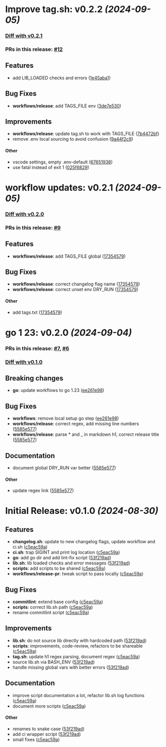 # Improve tag.sh: v0.2.2 *(2024-09-05)*
### [Diff with v0.2.1](https://github.com/tcodes0/sh/compare/v0.2.2..v0.2.1)

### PRs in this release: [#12](https://github.com/tcodes0/sh/pull/12)
## Features
- add LIB_LOADED checks and errors ([1e45aba1](https://github.com/tcodes0/sh/commit/1e45aba1808789d3245179a4b846ef2fcd5eb9cf))

## Bug Fixes
- **workflows/release**: add TAGS_FILE env ([3de7e530](https://github.com/tcodes0/sh/commit/3de7e53084665e87e55a4e616e69ca1deba0e554))

## Improvements
- **workflows/release**: update tag.sh to work with TAGS_FILE ([7b4472bf](https://github.com/tcodes0/sh/commit/7b4472bfe3775a54341d36be7aafb53201abfc04))
- remove .env local sourcing to avoid confusion ([9a44f2c9](https://github.com/tcodes0/sh/commit/9a44f2c99f090e392a8fab74317a224d0aece578))

#### Other
- vscode settings, empty .env-default ([67651938](https://github.com/tcodes0/sh/commit/6765193816b83c730f1dfdbf28c5a45b2733cac9))
- use fatal instead of exit 1 ([025f6829](https://github.com/tcodes0/sh/commit/025f682921aa0dda0946cb85741be9d3370d4d29))

# workflow updates: v0.2.1 *(2024-09-05)*
### [Diff with v0.2.0](https://github.com/tcodes0/sh/compare/v0.2.1..v0.2.0)

### PRs in this release: [#9](https://github.com/tcodes0/sh/pull/9)
## Features
- **workflows/release**: add TAGS_FILE global ([17354579](https://github.com/tcodes0/sh/commit/173545795d19b008e92347ff56ea24a68d4540da))

## Bug Fixes
- **workflows/release**: correct changelog flag name ([17354579](https://github.com/tcodes0/sh/commit/173545795d19b008e92347ff56ea24a68d4540da))
- **workflows/release**: correct unset env DRY_RUN ([17354579](https://github.com/tcodes0/sh/commit/173545795d19b008e92347ff56ea24a68d4540da))

#### Other
- add tags.txt ([17354579](https://github.com/tcodes0/sh/commit/173545795d19b008e92347ff56ea24a68d4540da))

# go 1 23: v0.2.0 *(2024-09-04)*

### PRs in this release: [#7](https://github.com/tcodes0/sh/pull/7), [#6](https://github.com/tcodes0/sh/pull/6)
### [Diff with v0.1.0](https://github.com/tcodes0/sh/compare/v0.2.0..v0.1.0)

## Breaking changes
- **go**: update workflows to go 1.23 ([ee261e98](https://github.com/tcodes0/sh/commit/ee261e9832ba397a498ea2e8db40ba7a7f2211e2))

## Bug Fixes
- **workflows**: remove local setup go step ([ee261e98](https://github.com/tcodes0/sh/commit/ee261e9832ba397a498ea2e8db40ba7a7f2211e2))
- **workflows/release**: correct regex, add missing line numbers ([5585e577](https://github.com/tcodes0/sh/commit/5585e57713f895233a40de118c19073446c81cec))
- **workflows/release**: parse * and _ in markdown h1, correct release title ([5585e577](https://github.com/tcodes0/sh/commit/5585e57713f895233a40de118c19073446c81cec))

## Documentation
- document global DRY_RUN var better ([5585e577](https://github.com/tcodes0/sh/commit/5585e57713f895233a40de118c19073446c81cec))

#### Other
- update regex link ([5585e577](https://github.com/tcodes0/sh/commit/5585e57713f895233a40de118c19073446c81cec))

# Initial Release: v0.1.0 _(2024-08-30)_

## Features

- **changelog.sh**: update to new changelog flags, update workflow and ci.sh ([c5eac59a](https://github.com/tcodes0/sh/commit/c5eac59ad72cb8f9a1292ebe5adf0229170bbb86))
- **ci.sh**: trap SIGINT and print log location ([c5eac59a](https://github.com/tcodes0/sh/commit/c5eac59ad72cb8f9a1292ebe5adf0229170bbb86))
- **go**: add go dir and add lint-fix script ([53f219ad](https://github.com/tcodes0/sh/commit/53f219ad7d0d58274eabb4e0ecc971d81ca0bd3c))
- **lib.sh**: lib loaded checks and error messages ([53f219ad](https://github.com/tcodes0/sh/commit/53f219ad7d0d58274eabb4e0ecc971d81ca0bd3c))
- **scripts**: add scripts to be shared ([c5eac59a](https://github.com/tcodes0/sh/commit/c5eac59ad72cb8f9a1292ebe5adf0229170bbb86))
- **workflows/release-pr**: tweak script to pass locally ([c5eac59a](https://github.com/tcodes0/sh/commit/c5eac59ad72cb8f9a1292ebe5adf0229170bbb86))

## Bug Fixes

- **commitlint**: extend base config ([c5eac59a](https://github.com/tcodes0/sh/commit/c5eac59ad72cb8f9a1292ebe5adf0229170bbb86))
- **scripts**: correct lib.sh path ([c5eac59a](https://github.com/tcodes0/sh/commit/c5eac59ad72cb8f9a1292ebe5adf0229170bbb86))
- rename commitlint script ([c5eac59a](https://github.com/tcodes0/sh/commit/c5eac59ad72cb8f9a1292ebe5adf0229170bbb86))

## Improvements

- **lib.sh**: do not source lib directly with hardcoded path ([53f219ad](https://github.com/tcodes0/sh/commit/53f219ad7d0d58274eabb4e0ecc971d81ca0bd3c))
- **scripts**: improvements, code-review, refactors to be shareable ([c5eac59a](https://github.com/tcodes0/sh/commit/c5eac59ad72cb8f9a1292ebe5adf0229170bbb86))
- **tag.sh**: update h1 regex parsing, document regex ([c5eac59a](https://github.com/tcodes0/sh/commit/c5eac59ad72cb8f9a1292ebe5adf0229170bbb86))
- source lib.sh via BASH_ENV ([53f219ad](https://github.com/tcodes0/sh/commit/53f219ad7d0d58274eabb4e0ecc971d81ca0bd3c))
- handle missing global vars with better errors ([53f219ad](https://github.com/tcodes0/sh/commit/53f219ad7d0d58274eabb4e0ecc971d81ca0bd3c))

## Documentation

- improve script documentation a lot, refactor lib.sh log functions ([c5eac59a](https://github.com/tcodes0/sh/commit/c5eac59ad72cb8f9a1292ebe5adf0229170bbb86))
- document more scripts ([c5eac59a](https://github.com/tcodes0/sh/commit/c5eac59ad72cb8f9a1292ebe5adf0229170bbb86))

#### Other

- renames to snake case ([53f219ad](https://github.com/tcodes0/sh/commit/53f219ad7d0d58274eabb4e0ecc971d81ca0bd3c))
- add ci wrapper script ([53f219ad](https://github.com/tcodes0/sh/commit/53f219ad7d0d58274eabb4e0ecc971d81ca0bd3c))
- small fixes ([c5eac59a](https://github.com/tcodes0/sh/commit/c5eac59ad72cb8f9a1292ebe5adf0229170bbb86))